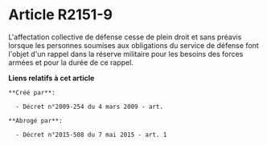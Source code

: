 # Article R2151-9

L'affectation collective de défense cesse de plein droit et sans préavis lorsque les personnes soumises aux obligations du
service de défense font l'objet d'un rappel dans la réserve militaire pour les besoins des forces armées et pour la durée de
ce rappel.

**Liens relatifs à cet article**

	**Créé par**:

	  - Décret n°2009-254 du 4 mars 2009 - art.

	**Abrogé par**:

	  - Décret n°2015-508 du 7 mai 2015 - art. 1

